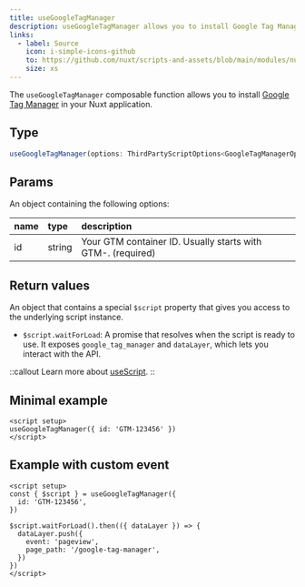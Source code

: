```yaml
---
title: useGoogleTagManager
description: useGoogleTagManager allows you to install Google Tag Manager in your Nuxt app.
links:
  - label: Source
    icon: i-simple-icons-github
    to: https://github.com/nuxt/scripts-and-assets/blob/main/modules/nuxt-third-party-capital/src/runtime/composables/googleTagManager.ts
    size: xs
---
```


The `useGoogleTagManager` composable function allows you to install [Google Tag Manager](https://developers.google.com/tag-platform/tag-manager/web) in your Nuxt application.

## Type

```ts
useGoogleTagManager(options: ThirdPartyScriptOptions<GoogleTagManagerOptions, GoogleTagManagerApi>): ThirdPartyScriptApi<GoogleTagManagerApi>
```

## Params

An object containing the following options:

| name | type   | description                     |
|:-----|:-------|:--------------------------------|
| id   | string | Your GTM container ID. Usually starts with GTM-. (required) |

## Return values

An object that contains a special `$script` property that gives you access to the underlying script instance.

- `$script.waitForLoad`: A promise that resolves when the script is ready to use. It exposes `google_tag_manager` and `dataLayer`, which lets you interact with the API.

::callout
Learn more about [useScript](https://unhead.unjs.io/usage/composables/use-script).
::

## Minimal example

```vue
<script setup>
useGoogleTagManager({ id: 'GTM-123456' })
</script>
```

## Example with custom event

```vue
<script setup>
const { $script } = useGoogleTagManager({
  id: 'GTM-123456',
})

$script.waitForLoad().then(({ dataLayer }) => {
  dataLayer.push({
    event: 'pageview',
    page_path: '/google-tag-manager',
  })
})
</script>
```
